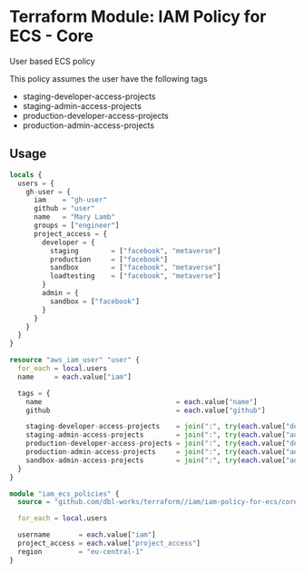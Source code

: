 # Terraform Module: IAM Policy for ECS - Core

User based ECS policy

This policy assumes the user have the following tags

- staging-developer-access-projects
- staging-admin-access-projects
- production-developer-access-projects
- production-admin-access-projects

## Usage

```terraform
locals {
  users = {
    gh-user = {
      iam    = "gh-user"
      github = "user"
      name   = "Mary Lamb"
      groups = ["engineer"]
      project_access = {
        developer = {
          staging        = ["facebook", "metaverse"]
          production     = ["facebook"]
          sandbox        = ["facebook", "metaverse"]
          loadtesting    = ["facebook", "metaverse"]
        }
        admin = {
          sandbox = ["facebook"]
        }
      }
    }
  }
}

resource "aws_iam_user" "user" {
  for_each = local.users
  name     = each.value["iam"]

  tags = {
    name                                 = each.value["name"]
    github                               = each.value["github"]

    staging-developer-access-projects    = join(":", try(each.value["developer"]["staging"], []))
    staging-admin-access-projects        = join(":", try(each.value["admin"]["staging"], []))
    production-developer-access-projects = join(":", try(each.value["developer"]["production"], []))
    production-admin-access-projects     = join(":", try(each.value["admin"]["production"], []))
    sandbox-admin-access-projects        = join(":", try(each.value["admin"]["sandbox"], []))
  }
}

module "iam_ecs_policies" {
  source = "github.com/dbl-works/terraform//iam/iam-policy-for-ecs/core?ref=v2022.05.18"

  for_each = local.users

  username       = each.value["iam"]
  project_access = each.value["project_access"]
  region         = "eu-central-1"
}
```
